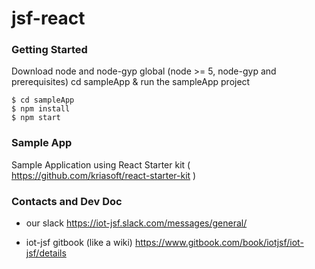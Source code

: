 # jsf-react

### Getting Started

Download node and node-gyp global (node >= 5, node-gyp and prerequisites)
cd sampleApp & run the sampleApp project


```
$ cd sampleApp
$ npm install
$ npm start
```

### Sample App 

Sample Application using React Starter kit 
( https://github.com/kriasoft/react-starter-kit )

### Contacts and Dev Doc


- our slack
https://iot-jsf.slack.com/messages/general/

- iot-jsf gitbook (like a wiki)
https://www.gitbook.com/book/iotjsf/iot-jsf/details